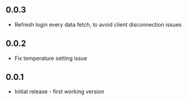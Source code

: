 ## 0.0.3

- Refresh login every data fetch, to avoid client disconnection issues

## 0.0.2

- Fix temperature setting issue

## 0.0.1

- Initial release - first working version